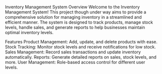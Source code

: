 Inventory Management System
Overview
Welcome to the Inventory Management System! This project  though under way aims to provide a comprehensive solution for managing inventory in a streamlined and efficient manner. The system is designed to track products, manage stock levels, handle sales, and generate reports to help businesses maintain optimal inventory levels.

Features
Product Management: Add, update, and delete products with ease.
Stock Tracking: Monitor stock levels and receive notifications for low stock.
Sales Management: Record sales transactions and update inventory automatically.
Reports: Generate detailed reports on sales, stock levels, and more.
User Management: Role-based access control for different user levels.

 
